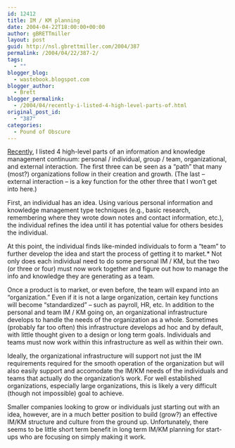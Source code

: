 ```yaml
---
id: 12412
title: IM / KM planning
date: 2004-04-22T18:00:00+00:00
author: gBRETTmiller
layout: post
guid: http://nsl.gbrettmiller.com/2004/387
permalink: /2004/04/22/387-2/
tags:
  - ""
blogger_blog:
  - wastebook.blogspot.com
blogger_author:
  - Brett
blogger_permalink:
  - /2004/04/recently-i-listed-4-high-level-parts-of.html
original_post_id:
  - "387"
categories:
  - Pound of Obscure
---
```

[Recently](http://www.blogger.com/2004_04_01_nsl_archive.html#108151361244173155), I listed 4 high-level parts of an information and knowledge management continuum: personal / individual, group / team, organizational, and external interaction. The first three can be seen as a &#8220;path&#8221; that many (most?) organizations follow in their creation and growth. (The last &#8211; external interaction &#8211; is a key function for the other three that I won&#8217;t get into here.)

First, an individual has an idea. Using various personal information and knowledge management type techniques (e.g., basic research, remembering where they wrote down notes and contact information, etc.), the individual refines the idea until it has potential value for others besides the individual.

At this point, the individual finds like-minded individuals to form a &#8220;team&#8221; to further develop the idea and start the process of getting it to market.* Not only does each individual need to do some personal IM / KM, but the two (or three or four) must now work together and figure out how to manage the info and knowledge they are generating as a team.

Once a product is to market, or even before, the team will expand into an &#8220;organization.&#8221; Even if it is not a large organization, certain key functions will become &#8220;standardized&#8221; &#8211; such as payroll, HR, etc. In addition to the personal and team IM / KM going on, an organizational infrastructure develops to handle the needs of the organization as a whole. Sometimes (probably far too often) this infrastructure develops ad hoc and by default, with little thought given to a design or long term goals. Individuals and teams must now work within this infrastructure as well as within their own.

Ideally, the organizational infrastructure will support not just the IM requirements required for the smooth operation of the organization but will also easily support and accomodate the IM/KM needs of the individuals and teams that actually do the organization&#8217;s work. For well established organizations, especially large organizations, this is likely a very difficult (though not impossible) goal to achieve.

Smaller companies looking to grow or individuals just starting out with an idea, however, are in a much better position to build (grow?) an effective IM/KM structure and culture from the ground up. Unfortunately, there seems to be little short term benefit in long term IM/KM planning for start-ups who are focusing on simply making it work.